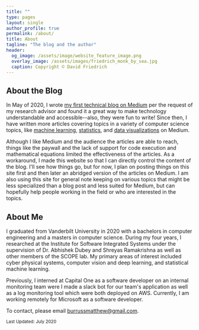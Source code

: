 ```yaml
---
title: ""
type: pages
layout: single
author_profile: true
permalink: /about/
title: About
tagline: "The blog and the author"
header:
  og_image: /assets/image/website_feature_image.png
  overlay_image: /assets/images/friedrich_monk_by_sea.jpg
  caption: Copyright © David Friedrich
---
```

## About the Blog
In May of 2020, I wrote [my first technical blog on Medium](https://medium.com/analytics-vidhya/deepnncar-a-testbed-for-autonomous-algorithms-b0db1ec4770c) per the request of my research advisor and found it a great way to make technology understandable and accessible--also, they were fun to write! Since then, I have written more articles covering topics in a variety of computer science topics, like [machine learning](https://towardsdatascience.com/detecting-weird-data-conformal-anomaly-detection-20afb36c7bcd), [statistics](https://towardsdatascience.com/solving-a-chicken-and-egg-problem-expectation-maximization-em-c717547c3be2), and [data visualizations](https://towardsdatascience.com/a-new-tech-stack-for-your-next-machine-learning-data-visualization-project-ea64e3de3241) on Medium.

Although I like Medium and the audience the articles are able to reach, things like the paywall and the lack of support for code execution and mathematical equations limited the effectiveness of the articles. As a workaround, I made this website so that I can directly control the content of the blog. I'll see how things go, but for now, I plan on posting things on this site first and then later an abridged version of the articles on Medium. I am also using this site for general note keeping on various topics that might be less specialized than a blog post and less suited for Medium, but can hopefully help people working in the field or who are interested in the topics.

## About Me
I graduated from Vanderbilt University in 2020 with a bachelors in computer engineering and a masters in computer science. During my four years, I researched at the Institute for Software Integrated Systems under the supervision of Dr. Abhishek Dubey and Shreyas Ramakrishna as well as other members of the SCOPE lab. My primary areas of interest included cyber physical systems, computer vision and deep learning, and statistical machine learning.

Previously, I interned at Capital One as a software developer on an internal monitoring team were I made a slack bot for our team's application as well as a log monitoring tool which were both deployed on AWS. Currently, I am working remotely for Microsoft as a software developer.

To contact, please email [burrussmatthew@gmail.com](mailto:burrussmatthew@gmail.com).

<sup>Last Updated: July 2020</sup>
